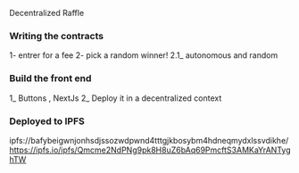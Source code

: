 Decentralized Raffle

### Writing the contracts
1- entrer for a fee
2- pick a random winner!
	2.1_ autonomous and random

### Build the front end
1_ Buttons , NextJs
2_ Deploy it in a decentralized context

### Deployed to IPFS
ipfs://bafybeigwnjonhsdjssozwdpwnd4tttgjkbosybm4hdneqmydxlssvdikhe/
https://ipfs.io/ipfs/Qmcme2NdPNg9pk8H8uZ6bAq69PmcftS3AMKaYrANTyghTW
